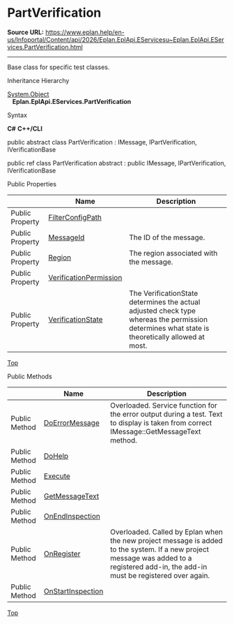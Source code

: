 # PartVerification

**Source URL:** https://www.eplan.help/en-us/Infoportal/Content/api/2026/Eplan.EplApi.EServicesu~Eplan.EplApi.EServices.PartVerification.html

---

Base class for specific test classes.

Inheritance Hierarchy

[System.Object](#)  
   **Eplan.EplApi.EServices.PartVerification**

Syntax

**C#**
**C++/CLI**


public abstract class PartVerification : IMessage, IPartVerification, IVerificationBase

public ref class PartVerification abstract : public IMessage, IPartVerification, IVerificationBase

Public Properties

|  | Name | Description |
| --- | --- | --- |
| Public Property | [FilterConfigPath](Eplan.EplApi.EServicesu~Eplan.EplApi.EServices.PartVerification~FilterConfigPath.html) |  |
| Public Property | [MessageId](Eplan.EplApi.EServicesu~Eplan.EplApi.EServices.PartVerification~MessageId.html) | The ID of the message. |
| Public Property | [Region](Eplan.EplApi.EServicesu~Eplan.EplApi.EServices.PartVerification~Region.html) | The region associated with the message. |
| Public Property | [VerificationPermission](Eplan.EplApi.EServicesu~Eplan.EplApi.EServices.PartVerification~VerificationPermission.html) |  |
| Public Property | [VerificationState](Eplan.EplApi.EServicesu~Eplan.EplApi.EServices.PartVerification~VerificationState.html) | The VerificationState determines the actual adjusted check type whereas the permission determines what state is theoretically allowed at most. |

[Top](#top)

Public Methods

|  | Name | Description |
| --- | --- | --- |
| Public Method | [DoErrorMessage](Eplan.EplApi.EServicesu~Eplan.EplApi.EServices.PartVerification~DoErrorMessage.html) | Overloaded. Service function for the error output during a test. Text to display is taken from correct IMessage::GetMessageText method. |
| Public Method | [DoHelp](Eplan.EplApi.EServicesu~Eplan.EplApi.EServices.PartVerification~DoHelp.html) |  |
| Public Method | [Execute](Eplan.EplApi.EServicesu~Eplan.EplApi.EServices.PartVerification~Execute.html) |  |
| Public Method | [GetMessageText](Eplan.EplApi.EServicesu~Eplan.EplApi.EServices.PartVerification~GetMessageText.html) |  |
| Public Method | [OnEndInspection](Eplan.EplApi.EServicesu~Eplan.EplApi.EServices.PartVerification~OnEndInspection.html) |  |
| Public Method | [OnRegister](Eplan.EplApi.EServicesu~Eplan.EplApi.EServices.PartVerification~OnRegister.html) | Overloaded. Called by Eplan when the new project message is added to the system. If a new project message was added to a registered add-in, the add-in must be registered over again. |
| Public Method | [OnStartInspection](Eplan.EplApi.EServicesu~Eplan.EplApi.EServices.PartVerification~OnStartInspection.html) |  |

[Top](#top)
